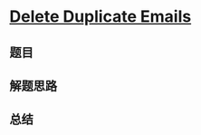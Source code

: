 # [Delete Duplicate Emails](https://leetcode.com/problems/delete-duplicate-emails/)
## 题目


## 解题思路


## 总结


